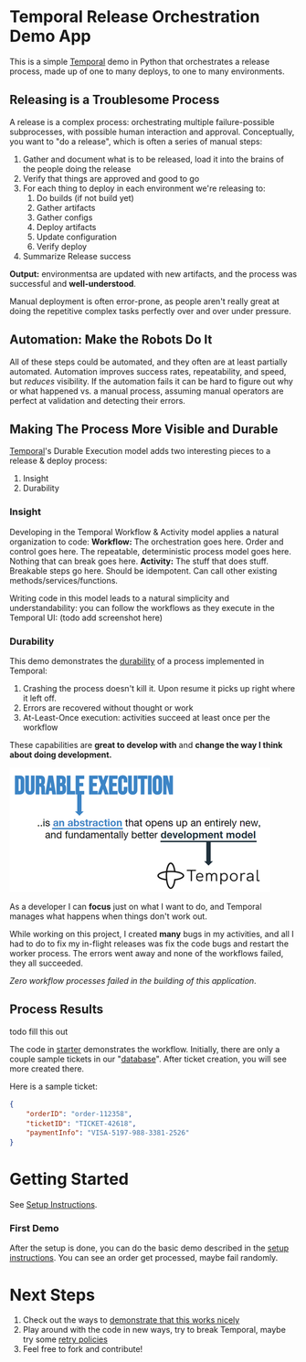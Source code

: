 # Temporal Release Orchestration Demo App
This is a simple [Temporal](https://temporal.io/) demo in Python that orchestrates a release process, made up of one to many deploys, to one to many environments.

## Releasing is a Troublesome Process
A release is a complex process: orchestrating multiple failure-possible subprocesses, with possible human interaction and approval. Conceptually, you want to "do a release", which is often a series of manual steps:
1. Gather and document what is to be released, load it into the brains of the people doing the release
2. Verify that things are approved and good to go
3. For each thing to deploy in each environment we're releasing to:
    1. Do builds (if not build yet)
    2. Gather artifacts
    3. Gather configs
    4. Deploy artifacts
    5. Update configuration
    6. Verify deploy
4. Summarize Release success

**Output:** environmentsa are updated with new artifacts, and the process was successful and **well-understood**.

Manual deployment is often error-prone, as people aren't really great at doing the repetitive complex tasks perfectly over and over under pressure.

## Automation: Make the Robots Do It
All of these steps could be automated, and they often are at least partially automated.
Automation improves success rates, repeatability, and speed, but *reduces* visibility. If the automation fails it can be hard to figure out why or what happened vs. a manual process, assuming manual operators are perfect at validation and detecting their errors.

## Making The Process More Visible and Durable
[Temporal](https://temporal.io/)'s Durable Execution model adds two interesting pieces to a release & deploy process:
1. Insight
2. Durability

### Insight
Developing in the Temporal Workflow & Activity  model applies a natural organization to code:
**Workflow:** The orchestration goes here. Order and control goes here. The repeatable, deterministic process model goes here. Nothing that can break goes here.
**Activity:** The stuff that does stuff. Breakable steps go here. Should be idempotent. Can call other existing methods/services/functions.

Writing code in this model leads to a natural simplicity and understandability: you can follow the workflows as they execute in the Temporal UI:
(todo add screenshot here)

### Durability

This demo demonstrates the [durability](https://temporal.io/how-it-works) of a process implemented in Temporal:
1. Crashing the process doesn't kill it. Upon resume it picks up right where it left off.
2. Errors are recovered without thought or work
3. At-Least-Once execution: activities succeed at least once per the workflow

These capabilities are **great to develop with** and **change the way I think about doing development.** 

![durable_execution](./resources/durable_execution_abstraction_small.png)

As a developer I can **focus** just on what I want to do, and Temporal manages what happens when things don't work out. 

While working on this project, I created **many** bugs in my activities, and all I had to do to fix my in-flight releases was fix the code bugs and restart the worker process. The  errors went away and none of the workflows failed, they all succeeded.

*Zero workflow processes failed in the building of this application*.


## Process Results
todo fill this out

The code in [starter](./starter/main.go) demonstrates the workflow. Initially, there are only a couple sample tickets in our "[database](./database/)". After ticket creation, you will see more created there.

Here is a sample ticket:

```json
{
    "orderID": "order-112358",
    "ticketID": "TICKET-42618",
    "paymentInfo": "VISA-5197-988-3381-2526"
}
```


# Getting Started
See [Setup Instructions](./setup.md).

### First Demo
After the setup is done, you can do the  basic demo described in the [setup instructions](./setup.md). 
You can see an order get processed, maybe fail randomly.


# Next Steps
1. Check out the ways to [demonstrate that this works nicely](./demos.md)
2. Play around with the code in new ways, try to break Temporal, maybe try some [retry policies](https://docs.temporal.io/retry-policies#:~:text=A%20Retry%20Policy%20works%20in,or%20an%20Activity%20Task%20Execution.) 
3. Feel free to fork and contribute!
